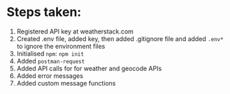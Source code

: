 # Steps taken:

1. Registered API key at weatherstack.com
2. Created .env file, added key, then added .gitignore file and added `.env*` to ignore the environment files
3. Initialised `npm`: `npm init`
4. Added `postman-request`
5. Added API calls for for weather and geocode APIs
6. Added error messages
7. Added custom message functions
